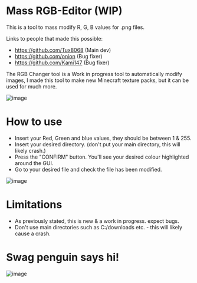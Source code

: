 # Mass RGB-Editor (WIP)

This is a tool to mass modify R, G, B values for .png files.

Links to people that made this possible:
- https://github.com/Tux8068 (Main dev)
- https://github.com/onion   (Bug fixer)
- https://github.com/Kami147 (Bug fixer)


The RGB Changer tool is a Work in progress tool to  automatically modify images, 
I made this tool to make new Minecraft texture packs, but it can be used for much more.

![image](https://i.imgur.com/gtYE2ZH.png)

# How to use

- Insert your Red, Green and blue values, they should be between 1 & 255.
- Insert your desired directory. (don't put your main directory, this will likely crash.)
- Press the "CONFIRM" button. You'll see your desired colour highlighted around the GUI.
- Go to your desired file and check the file has been modified.

![image](https://imgur.com/7gltd2v.png)

# Limitations

- As previously stated, this is new & a work in progress. expect bugs.
- Don't use main directories such as C:/downloads etc. - this will likely cause a crash.


# Swag penguin says hi!
![image](https://i.imgur.com/bAdn3Sw.png)





